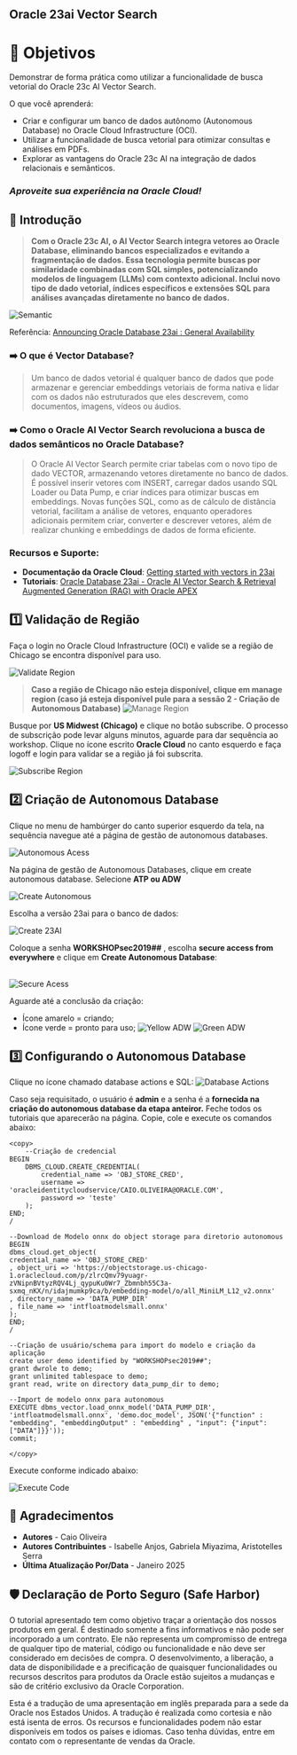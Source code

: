 ## Oracle 23ai Vector Search

# 🎯 **Objetivos**

Demonstrar de forma prática como utilizar a funcionalidade de busca vetorial do Oracle 23c AI Vector Search.

O que você aprenderá:

- Criar e configurar um banco de dados autônomo (Autonomous Database) no Oracle Cloud Infrastructure (OCI).
- Utilizar a funcionalidade de busca vetorial para otimizar consultas e análises em PDFs.
- Explorar as vantagens do Oracle 23c AI na integração de dados relacionais e semânticos.

### _**Aproveite sua experiência na Oracle Cloud!**_


## 📌 Introdução

>**Com o Oracle 23c AI, o AI Vector Search integra vetores ao Oracle Database, eliminando bancos especializados e evitando a fragmentação de dados. Essa tecnologia permite buscas por similaridade combinadas com SQL simples, potencializando modelos de linguagem (LLMs) com contexto adicional. Inclui novo tipo de dado vetorial, índices específicos e extensões SQL para análises avançadas diretamente no banco de dados.** 

![Semantic](images/semantic.png)

Referência: [Announcing Oracle Database 23ai : General Availability
](https://blogs.oracle.com/database/post/oracle-23ai-now-generally-available)

### ➡️ **O que é Vector Database?**

> Um banco de dados vetorial é qualquer banco de dados que pode armazenar e gerenciar embeddings vetoriais de forma nativa e lidar com os dados não estruturados que eles descrevem, como documentos, imagens, vídeos ou áudios.


### ➡️ **Como o Oracle AI Vector Search revoluciona a busca de dados semânticos no Oracle Database?**

> O Oracle AI Vector Search permite criar tabelas com o novo tipo de dado VECTOR, armazenando vetores diretamente no banco de dados. É possível inserir vetores com INSERT, carregar dados usando SQL Loader ou Data Pump, e criar índices para otimizar buscas em embeddings. Novas funções SQL, como as de cálculo de distância vetorial, facilitam a análise de vetores, enquanto operadores adicionais permitem criar, converter e descrever vetores, além de realizar chunking e embeddings de dados de forma eficiente.

### **Recursos e Suporte**:
- **Documentação da Oracle Cloud**: [Getting started with vectors in 23ai](https://blogs.oracle.com/coretec/post/getting-started-with-vectors-in-23ai)
- **Tutoriais**: [Oracle Database 23ai - Oracle AI Vector Search & Retrieval Augmented Generation (RAG) with Oracle APEX](https://www.linkedin.com/pulse/oracle-database-23ai-ai-vector-search-retrieval-augmented-rao-bqkcf/)

## 1️⃣ Validação de Região

Faça o login no Oracle Cloud Infrastructure (OCI) e valide se a região de Chicago se encontra disponível para uso.

   ![Validate Region](images/validate-region.png " ")

> **Caso a região de Chicago não esteja disponível, clique em manage region (caso já esteja disponível pule para a sessão 2 - Criação de Autonomous Database)** 
![Manage Region](images/manage-region.png)

Busque por **US Midwest (Chicago)** e clique no botão subscribe. O processo de subscrição pode levar alguns minutos, aguarde para dar sequência ao workshop. Clique no ícone escrito **Oracle Cloud** no canto esquerdo e faça logoff e login para validar se a região já foi subscrita.

![Subscribe Region](images/subscribe-region.png)

## 2️⃣ Criação de Autonomous Database

Clique no menu de hambúrger do canto superior esquerdo da tela, na sequência navegue até a página de gestão de autonomous databases.

![Autonomous Acess](images/autonomous-acess.png)

Na página de gestão de Autonomous Databases, clique em create autonomous database. Selecione **ATP ou ADW**
  
![Create Autonomous](images/create-autonomous.png)

Escolha a versão 23ai para o banco de dados:

![Create 23AI](images/create-23ai.png)

Coloque a senha **WORKSHOPsec2019##** , escolha **secure access from everywhere** e clique em **Create Autonomous Database**:
<br><br>

![Secure Acess](images/secure-acess.png)

Aguarde até a conclusão da criação: 
- Ícone amarelo = criando; 
- Ícone verde = pronto para uso;
![Yellow ADW](images/yellow-adw.png)
![Green ADW](images/green-adw.png)

## 3️⃣ Configurando o Autonomous Database

Clique no ícone chamado database actions e SQL:
![Database Actions](images/database-actions.png)

Caso seja requisitado, o usuário é **admin** e a senha é a **fornecida na criação do autonomous database da etapa anteiror.**
Feche todos os tutoriais que aparecerão na página.
Copie, cole e execute os comandos abaixo:


    <copy>  
        --Criação de credencial
    BEGIN
        DBMS_CLOUD.CREATE_CREDENTIAL(
            credential_name => 'OBJ_STORE_CRED',
            username => 'oracleidentitycloudservice/CAIO.OLIVEIRA@ORACLE.COM',
            password => 'teste'
        );
    END;
    /

    --Download de Modelo onnx do object storage para diretorio autonomous
    BEGIN
    dbms_cloud.get_object(
    credential_name => 'OBJ_STORE_CRED'
    , object_uri => 'https://objectstorage.us-chicago-1.oraclecloud.com/p/zlrcQmv79yuagr-zVNipnBVtyzRQV4Lj_qypuKu0Wr7_Zbmnbh55C3a-sxmq_nKX/n/idajmumkp9ca/b/embedding-model/o/all_MiniLM_L12_v2.onnx'
    , directory_name => 'DATA_PUMP_DIR'
    , file_name => 'intfloatmodelsmall.onnx'
    );
    END;
    /

    --Criação de usuário/schema para import do modelo e criação da aplicação
    create user demo identified by "WORKSHOPsec2019##";
    grant dwrole to demo;
    grant unlimited tablespace to demo;
    grant read, write on directory data_pump_dir to demo;

    --Import de modelo onnx para autonomous
    EXECUTE dbms_vector.load_onnx_model('DATA_PUMP_DIR', 'intfloatmodelsmall.onnx', 'demo.doc_model', JSON('{"function" : "embedding", "embeddingOutput" : "embedding" , "input": {"input": ["DATA"]}}'));
    commit;

    </copy>

Execute conforme indicado abaixo:

![Execute Code](images\execute-code.png)


## 👥 Agradecimentos

- **Autores** - Caio Oliveira
- **Autores Contribuintes** - Isabelle Anjos, Gabriela Miyazima, Aristotelles Serra
- **Última Atualização Por/Data** - Janeiro 2025

## 🛡️ Declaração de Porto Seguro (Safe Harbor)

O tutorial apresentado tem como objetivo traçar a orientação dos nossos produtos em geral. É destinado somente a fins informativos e não pode ser incorporado a um contrato. Ele não representa um compromisso de entrega de qualquer tipo de material, código ou funcionalidade e não deve ser considerado em decisões de compra. O desenvolvimento, a liberação, a data de disponibilidade e a precificação de quaisquer funcionalidades ou recursos descritos para produtos da Oracle estão sujeitos a mudanças e são de critério exclusivo da Oracle Corporation.

Esta é a tradução de uma apresentação em inglês preparada para a sede da Oracle nos Estados Unidos. A tradução é realizada como cortesia e não está isenta de erros. Os recursos e funcionalidades podem não estar disponíveis em todos os países e idiomas. Caso tenha dúvidas, entre em contato com o representante de vendas da Oracle. 
